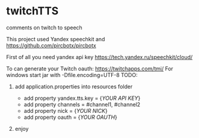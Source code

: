 # twitchTTS
comments on twitch to speech

This project used Yandex speechkit and 
https://github.com/pircbotx/pircbotx

First of all you need yandex api key 
https://tech.yandex.ru/speechkit/cloud/

To can generate your Twitch oauth: https://twitchapps.com/tmi/
For windows start jar with -Dfile.encoding=UTF-8
TODO:
1) add application.properties into resources folder
    - add property yandex.tts.key = {*YOUR API KEY*}
    - add property channels = #channel1, #channel2
    - add property nick = {*YOUR NICK*}
    - add property oauth = {*YOUR OAUTH*} 

2) enjoy
